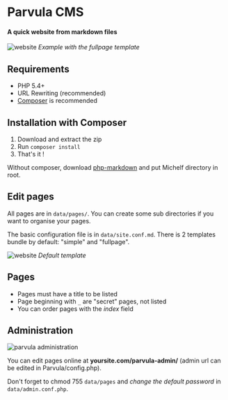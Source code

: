 Parvula CMS
===========

#### A quick website from markdown files

![website](http://i.imgur.com/jO3KwHI.png)
*Example with the fullpage template*

Requirements
------------
* PHP 5.4+
* URL Rewriting (recommended)
* [Composer](http://getcomposer.org/) is recommended

Installation with Composer
--------------------------
1. Download and extract the zip
2. Run `composer install`
3. That's it !

Without composer, download [php-markdown](http://michelf.ca/projects/php-markdown/) and put Michelf directory in root.


Edit pages
----------
All pages are in `data/pages/`. You can create some sub directories if you want to organise your pages.

The basic configuration file is in `data/site.conf.md`. There is 2 templates bundle by default: "simple" and "fullpage".

![website](http://i.imgur.com/P3Fp24p.png)
*Default template*


Pages
-----
* Pages must have a title to be listed
* Page beginning with `_` are "secret" pages, not listed
* You can order pages with the *index* field


Administration
--------------

![parvula administration](http://i.imgur.com/WtDfVXu.png)

You can edit pages online at **yoursite.com/parvula-admin/** (admin url can be edited in Parvula/config.php).

Don't forget to chmod 755 `data/pages` and *change the default password* in `data/admin.conf.php`.
